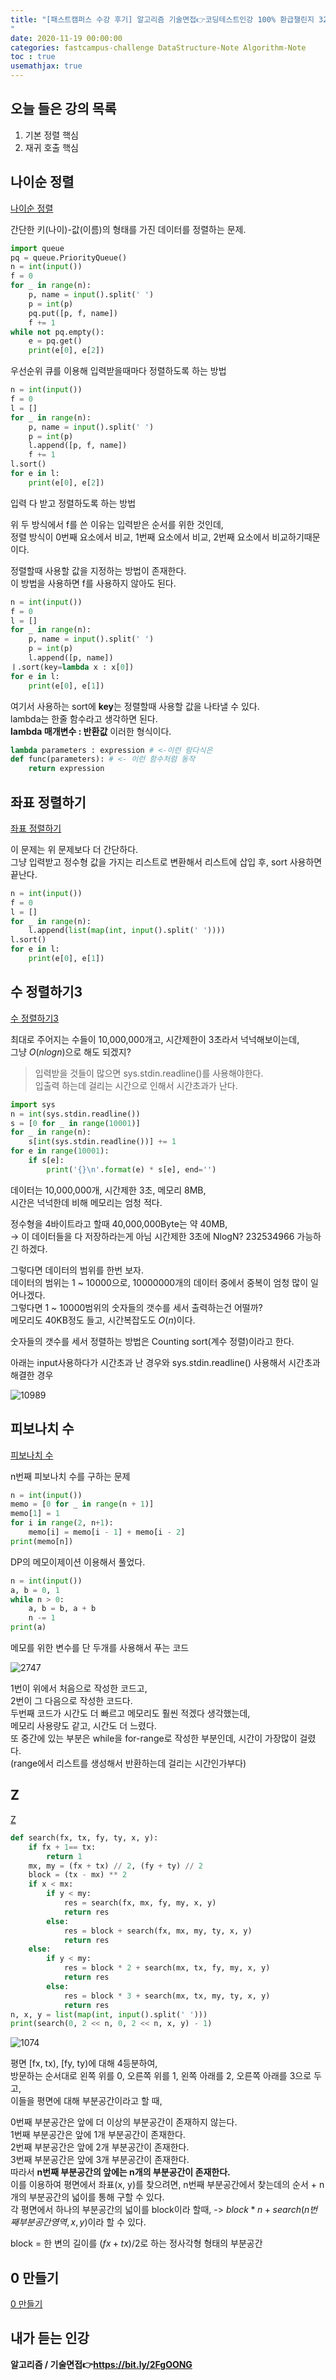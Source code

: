 ```yaml
---
title: "[패스트캠퍼스 수강 후기] 알고리즘 기술면접👉코딩테스트인강 100% 환급챌린지 32회차 미션
"
date: 2020-11-19 00:00:00
categories: fastcampus-challenge DataStructure-Note Algorithm-Note
toc : true
usemathjax: true
---
```

## 오늘 들은 강의 목록

1. 기본 정렬 핵심
2. 재귀 호출 핵심

## 나이순 정렬

[나이순 정렬](https://www.acmicpc.net/problem/10814)

간단한 키(나이)-값(이름)의 형태를 가진 데이터를 정렬하는 문제.  

```py
import queue
pq = queue.PriorityQueue()
n = int(input())
f = 0
for _ in range(n):
    p, name = input().split(' ')
    p = int(p)
    pq.put([p, f, name])
    f += 1
while not pq.empty():
    e = pq.get()
    print(e[0], e[2])
```

우선순위 큐를 이용해 입력받을때마다 정렬하도록 하는 방법

```py
n = int(input())
f = 0
l = []
for _ in range(n):
    p, name = input().split(' ')
    p = int(p)
    l.append([p, f, name])
    f += 1
l.sort()
for e in l:
    print(e[0], e[2])
```

입력 다 받고 정렬하도록 하는 방법

위 두 방식에서 f를 쓴 이유는 입력받은 순서를 위한 것인데,  
정렬 방식이 0번째 요소에서 비교, 1번째 요소에서 비교, 2번째 요소에서 비교하기때문이다.  

정렬할때 사용할 값을 지정하는 방법이 존재한다.  
이 방법을 사용하면 f를 사용하지 않아도 된다.

```py
n = int(input())
f = 0
l = []
for _ in range(n):
    p, name = input().split(' ')
    p = int(p)
    l.append([p, name])
ㅣ.sort(key=lambda x : x[0])
for e in l:
    print(e[0], e[1])
```

여기서 사용하는 sort에 **key**는 정렬할때 사용할 값을 나타낼 수 있다.  
lambda는 한줄 함수라고 생각하면 된다.  
**lambda 매개변수 : 반환값** 이러한 형식이다.

```py
lambda parameters : expression # <-이런 람다식은
def func(parameters): # <- 이런 함수처럼 동작
    return expression
```


## 좌표 정렬하기

[좌표 정렬하기](https://www.acmicpc.net/problem/11650)

이 문제는 위 문제보다 더 간단하다.  
그냥 입력받고 정수형 값을 가지는 리스트로 변환해서 리스트에 삽입 후,
sort 사용하면 끝난다.

```py
n = int(input())
f = 0
l = []
for _ in range(n):
    l.append(list(map(int, input().split(' '))))
l.sort()
for e in l:
    print(e[0], e[1])
```

## 수 정렬하기3

[수 정렬하기3](https://www.acmicpc.net/problem/10989)

최대로 주어지는 수들이 10,000,000개고, 시간제한이 3초라서 넉넉해보이는데,  
그냥 $O(nlogn)$으로 해도 되겠지?

> 입력받을 것들이 많으면 sys.stdin.readline()를 사용해야한다.  
> 입출력 하는데 걸리는 시간으로 인해서 시간초과가 난다.
```py
import sys
n = int(sys.stdin.readline())
s = [0 for _ in range(10001)]
for _ in range(n):
    s[int(sys.stdin.readline())] += 1
for e in range(10001):
    if s[e]:
        print('{}\n'.format(e) * s[e], end='')
```

데이터는 10,000,000개, 시간제한 3초, 메모리 8MB,  
시간은 넉넉한데 비해 메모리는 엄청 적다.

정수형을 4바이트라고 할때 40,000,000Byte는 약 40MB,  
-> 이 데이터들을 다 저장하라는게 아님
시간제한 3초에 NlogN? 232534966 가능하긴 하겠다.

그렇다면 데이터의 범위를 한번 보자.  
데이터의 범위는 1 ~ 10000으로, 10000000개의 데이터 중에서 중복이 엄청 많이 일어나겠다.  
그렇다면 1 ~ 10000범위의 숫자들의 갯수를 세서 출력하는건 어떨까?  
메모리도 40KB정도 들고, 시간복잡도도 $O(n)$이다.

숫자들의 갯수를 세서 정렬하는 방법은 Counting sort(계수 정렬)이라고 한다.

아래는 input사용하다가 시간초과 난 경우와 sys.stdin.readline() 사용해서 시간초과 해결한 경우

![10989](/assets/images/fastchallenge/day32/10989.PNG)

## 피보나치 수

[피보나치 수](https://www.acmicpc.net/problem/2747)

n번째 피보나치 수를 구하는 문제

```py
n = int(input())
memo = [0 for _ in range(n + 1)]
memo[1] = 1
for i in range(2, n+1):
    memo[i] = memo[i - 1] + memo[i - 2]
print(memo[n])
```

DP의 메모이제이션 이용해서 풀었다.

```py
n = int(input())
a, b = 0, 1
while n > 0:
    a, b = b, a + b
    n -= 1
print(a)
```

메모를 위한 변수를 단 두개를 사용해서 푸는 코드

![2747](/assets/images/fastchallenge/day32/2747.PNG)

1번이 위에서 처음으로 작성한 코드고,  
2번이 그 다음으로 작성한 코드다.  
두번째 코드가 시간도 더 빠르고 메모리도 훨씬 적겠다 생각했는데,  
메모리 사용량도 같고, 시간도 더 느렸다.  
또 중간에 있는 부분은 while을 for-range로 작성한 부분인데, 시간이 가장많이 걸렸다.  
(range에서 리스트를 생성해서 반환하는데 걸리는 시간인가부다)

## Z

[Z](https://www.acmicpc.net/problem/1074)

```py
def search(fx, tx, fy, ty, x, y):
    if fx + 1== tx:
        return 1
    mx, my = (fx + tx) // 2, (fy + ty) // 2
    block = (tx - mx) ** 2
    if x < mx:
        if y < my:
            res = search(fx, mx, fy, my, x, y)
            return res
        else:
            res = block + search(fx, mx, my, ty, x, y)
            return res
    else:
        if y < my:
            res = block * 2 + search(mx, tx, fy, my, x, y)
            return res
        else:
            res = block * 3 + search(mx, tx, my, ty, x, y)
            return res
n, x, y = list(map(int, input().split(' ')))
print(search(0, 2 << n, 0, 2 << n, x, y) - 1)
```

![1074](/assets/images/fastchallenge/day32/1074.PNG)

평면 [fx, tx), [fy, ty)에 대해 4등분하여,  
방문하는 순서대로 왼쪽 위를 0, 오른쪽 위를 1, 왼쪽 아래를 2, 오른쪽 아래를 3으로 두고,  
이들을 평면에 대해 부분공간이라고 할 때,

0번째 부분공간은 앞에 더 이상의 부분공간이 존재하지 않는다.  
1번째 부분공간은 앞에 1개 부분공간이 존재한다.  
2번째 부분공간은 앞에 2개 부분공간이 존재한다.  
3번째 부분공간은 앞에 3개 부분공간이 존재한다.  
따라서 **n번째 부분공간의 앞에는 n개의 부분공간이 존재한다.**  
이를 이용하여 평면에서 좌표(x, y)를 찾으려면,
n번째 부분공간에서 찾는데의 순서 + n개의 부분공간의 넓이를 통해 구할 수 있다.  
각 평면에서 하나의 부분공간의 넓이를 block이라 할때,
-> $block * n + search(n번째 부분공간 영역, x, y)$이라 할 수 있다.

block = 한 변의 길이를 $(fx + tx)/2$로 하는 정사각형 형태의 부분공간

## 0 만들기

[0 만들기](https://www.acmicpc.net/problem/7490)

## 내가 듣는 인강

**알고리즘 / 기술면접👉https://bit.ly/2FgOONG**